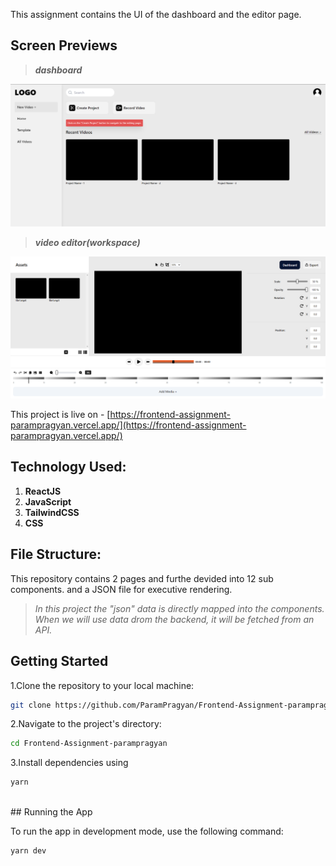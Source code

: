 This assignment contains the UI of the dashboard and the editor page.

## Screen Previews

<blockquote><b><i>dashboard</i></b></blockquote>

![alt text](public/ss1.png)

<blockquote><b><i>video editor(workspace)</i></b></blockquote>

![alt text](public/ss2.png)

This project is live on - [https://frontend-assignment-parampragyan.vercel.app/](https://frontend-assignment-parampragyan.vercel.app/)


## Technology Used:

1. **ReactJS**
2. **JavaScript**
3. **TailwindCSS**
4. **CSS**



## File Structure:

This repository contains 2 pages and furthe devided into 12 sub components. and a JSON file for executive rendering.

> <i> In this project the "json" data is directly mapped into the components. When we will use data drom the backend, it will be fetched from an API.</i>

## Getting Started

1.Clone the repository to your local machine:

```bash
git clone https://github.com/ParamPragyan/Frontend-Assignment-parampragyan.git
```

2.Navigate to the project's directory:

```bash
cd Frontend-Assignment-parampragyan
```

3.Install dependencies using

```bash
yarn
```
<br>
## Running the App

To run the app in development mode, use the following command:


```bash
yarn dev
```
